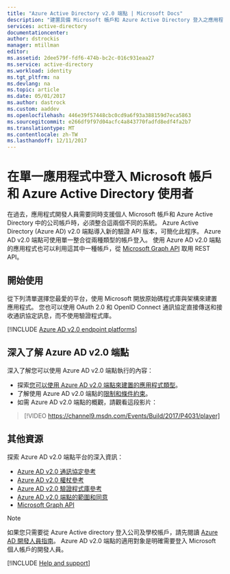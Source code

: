 ```yaml
---
title: "Azure Active Directory v2.0 端點 | Microsoft Docs"
description: "建置具備 Microsoft 帳戶和 Azure Active Directory 登入之應用程式的簡介。"
services: active-directory
documentationcenter: 
author: dstrockis
manager: mtillman
editor: 
ms.assetid: 2dee579f-fdf6-474b-bc2c-016c931eaa27
ms.service: active-directory
ms.workload: identity
ms.tgt_pltfrm: na
ms.devlang: na
ms.topic: article
ms.date: 05/01/2017
ms.author: dastrock
ms.custom: aaddev
ms.openlocfilehash: 446e39f57448cbc0cd9a6f93a388159d7eca5863
ms.sourcegitcommit: e266df9f97d04acfc4a843770fadfd8edf4fa2b7
ms.translationtype: MT
ms.contentlocale: zh-TW
ms.lasthandoff: 12/11/2017
---
```

# <a name="sign-in-microsoft-account-and-azure-active-directory-users-in-a-single-application"></a>在單一應用程式中登入 Microsoft 帳戶和 Azure Active Directory 使用者
在過去，應用程式開發人員需要同時支援個人 Microsoft 帳戶和 Azure Active Directory 中的公司帳戶時，必須整合這兩個不同的系統。 Azure Active Directory (Azure AD) v2.0 端點導入新的驗證 API 版本，可簡化此程序。 Azure AD v2.0 端點可使用單一整合從兩種類型的帳戶登入。 使用 Azure AD v2.0 端點的應用程式也可以利用這其中一種帳戶，從 [Microsoft Graph API](https://graph.microsoft.io) 取用 REST API。

## <a name="getting-started"></a>開始使用
從下列清單選擇您最愛的平台，使用 Microsoft 開放原始碼程式庫與架構來建置應用程式。 您也可以使用 OAuth 2.0 和 OpenID Connect 通訊協定直接傳送和接收通訊協定訊息，而不使用驗證程式庫。
<br />

[!INCLUDE [Azure AD v2.0 endpoint platforms](../../../includes/active-directory-v2-quickstart-table.md)]

## <a name="learn-more-about-the-azure-ad-v20-endpoint"></a>深入了解 Azure AD v2.0 端點
深入了解您可以使用 Azure AD v2.0 端點執行的內容：

* 探索[您可以使用 Azure AD v2.0 端點來建置的應用程式類型](active-directory-v2-flows.md)。
* 了解使用 Azure AD v2.0 端點的[限制和條件約束](active-directory-v2-limitations.md)。
* 如需 Azure AD v2.0 端點的概觀，請觀看這段影片：

>[!VIDEO https://channel9.msdn.com/Events/Build/2017/P4031/player]

## <a name="additional-resources"></a>其他資源
探索 Azure AD v2.0 端點平台的深入資訊：

* [Azure AD v2.0 通訊協定參考](active-directory-v2-protocols.md)
* [Azure AD v2.0 權杖參考](active-directory-v2-tokens.md)
* [Azure AD v2.0 驗證程式庫參考](active-directory-v2-libraries.md)
* [Azure AD v2.0 端點的範圍和同意](active-directory-v2-scopes.md)
* [Microsoft Graph API](https://graph.microsoft.io)

> [!NOTE]
> 如果您只需要從 Azure Active directory 登入公司及學校帳戶，請先閱讀 [Azure AD 開發人員指南](active-directory-developers-guide.md)。 Azure AD v2.0 端點的適用對象是明確需要登入 Microsoft 個人帳戶的開發人員。

[!INCLUDE  [Help and support](../../../includes/active-directory-develop-help-support-include.md)]
